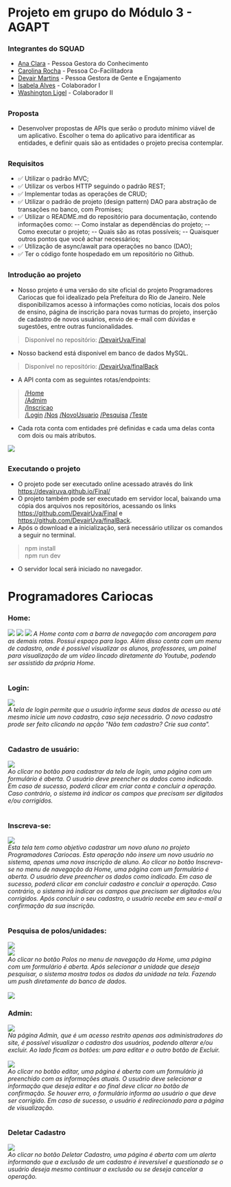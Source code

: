 # Projeto em grupo do Módulo 3 - AGAPT
### Integrantes do SQUAD
- <a href="https://github.com/Ana21ah">Ana Clara</a> - Pessoa Gestora do Conhecimento
- <a href="https://github.com/carolrc">Carolina Rocha</a> - Pessoa Co-Facilitadora
- <a href="https://github.com/DevairUva">Devair Martins</a> - Pessoa Gestora de Gente e Engajamento
- <a href="https://github.com/isabelaalvesc">Isabela Alves</a> - Colaborador I 
- <a href="https://github.com/WashLigel">Washington Ligel</a> - Colaborador II
##
### Proposta
- Desenvolver propostas de APIs que serão o produto mínimo viável de um aplicativo. Escolher o tema do aplicativo para identificar as entidades, e definir quais são as entidades o projeto precisa contemplar.

##
### Requisitos
- ✅ Utilizar o padrão MVC;
- ✅ Utilizar os verbos HTTP seguindo o padrão REST;
- ✅ Implementar todas as operações de CRUD;
- ✅ Utilizar o padrão de projeto (design pattern) DAO para abstração de transações no banco, com Promises;
- ✅ Utilizar o README.md do repositório para documentação, contendo informações como:
-- Como instalar as dependências do projeto;
-- Como executar o projeto;
-- Quais são as rotas possíveis;
-- Quaisquer outros pontos que você achar necessários;
- ✅ Utilização de async/await para operações no banco (DAO);
- ✅ Ter o código fonte hospedado em um repositório no Github.
##
### Introdução ao projeto
- Nosso projeto é uma versão do site oficial do projeto Programadores Cariocas que foi idealizado pela Prefeitura do Rio de Janeiro. Nele disponibilizamos acesso à informações como notícias, locais dos polos de ensino, página de inscrição para novas turmas do projeto, inserção de cadastro de novos usuários, envio de e-mail com dúvidas e sugestões, entre outras funcionalidades.
> Disponível no repositório: [/DevairUva/Final](https://devairuva.github.io/Final/)
- Nosso backend está disponivel em banco de dados MySQL.
> Disponível no repositório: [/DevairUva/finalBack](https://github.com/DevairUva/finalBack)

- A API conta com as seguintes rotas/endpoints:
> [/Home](https://github.com/DevairUva/Final/#/)<br>
> [/Admim](https://github.com/DevairUva/Final/tree/main/src/components/admim.jsx)<br>
> [/Inscricao](https://github.com/DevairUva/Final/tree/main/src/components/inscricao.jsx)<br>
> [/Login](https://github.com/DevairUva/Final/tree/main/src/components/login.jsx)
> [/Nos](https://github.com/DevairUva/Final/tree/main/src/components/nos.jsx)
> [/NovoUsuario](https://github.com/DevairUva/Final/tree/main/src/components/novousuario.jsx)
> [/Pesquisa](https://github.com/DevairUva/Final/tree/main/src/components/pesquisa.jsx)
> [/Teste](https://github.com/DevairUva/Final/tree/main/src/components/teste.jsx)
- Cada rota conta com entidades pré definidas e cada uma delas conta com dois ou mais atributos.
<img src="/README/rotas.jpeg">

##
### Executando o projeto
- O projeto pode ser executado online acessado através do link <https://devairuva.github.io/Final/>
- O projeto também pode ser executado em servidor local, baixando uma cópia dos arquivos nos repositórios, acessando os links <https://github.com/DevairUva/Final> e <https://github.com/DevairUva/finalBack>.
- Após o download e a inicialização, será necessário utilizar os comandos a seguir no terminal.
>npm install<br>
>npm run dev
- O servidor local será iniciado no navegador.
##
# Programadores Cariocas
### Home:
<img src="/README/Home.png">
<img src="/README/Home2.png">
<img src="/README/Home3.png">
<i>A Home conta com a barra de navegação com ancoragem para as demais rotas. Possui espaço para logo. Além disso conta com um menu de cadastro, onde é possível visualizar os alunos, professores, um painel para visualização de um vídeo lincado diretamente do Youtube, podendo ser assistido da própria Home.</i><br><br>

### Login: 
<img src="/README/login.png"><br>
<i>A tela de login permite que o usuário informe seus dados de acesso ou até mesmo inicie um novo cadastro, caso seja necessário. O novo cadastro prode ser feito clicando na opção "Não tem cadastro? Crie sua conta".</i><br><br>

### Cadastro de usuário: 
<img src="/README/novousuario.png"><br>
<i>Ao clicar no botão para cadastrar da tela de login, uma página com um formulário é aberta. O usuário deve preencher os dados como indicado. Em caso de sucesso, poderá clicar em criar conta e concluir a operação. Caso contrário, o sistema irá indicar os campos que precisam ser digitados e/ou corrigidos.
</i><br><br>

### Inscreva-se: 
<img src="/README/inscricao.png"><br>
<i>Esta tela tem como objetivo cadastrar um novo aluno no projeto Programadores Cariocas. Esta operação não insere um novo usuário no sistema, apenas uma nova inscrição de aluno. Ao clicar no botão Inscreva-se no menu de navegação da Home, uma página com um formulário é aberta. O usuário deve preencher os dados como indicado. Em caso de sucesso, poderá clicar em concluir cadastro e concluir a operação. Caso contrário, o sistema irá indicar os campos que precisam ser digitados e/ou corrigidos. Após concluir o seu cadastro, o usuário recebe em seu e-mail a confirmação da sua inscrição.</i><br><br>

### Pesquisa de polos/unidades: 
<img src="/README/polos.jpeg"><br>
<img src="/README/polos2.jpeg"><br>
<i>Ao clicar no botão Polos no menu de navegação da Home, uma página com um formulário é aberta. Após selecionar a unidade que deseja pesquisar, o sistema mostra todos os dados da unidade na tela. Fazendo um push diretamente do banco de dados.</i><br><br>
<img src="/README/polos3.jpeg"><br>

### Admin:
<img src="/README/admin.jpeg"><br>
<i>Na página Admin, que é um acesso restrito apenas aos administradores do site, é possível visualizar o cadastro dos usuários, podendo alterar e/ou excluir. Ao lado ficam os botões: um para editar e o outro botão de Excluir.</i><br><br>
<img src="/README/admineditar.jpeg"><br>
<i>Ao clicar no botão editar, uma página é aberta com um formulário já preenchido com as informações atuais. O usuário deve selecionar a informação que deseja editar e ao final deve clicar no botão de confirmação. Se houver erro, o formulário informa ao usuário o que deve ser corrigido. Em caso de sucesso, o usuário é redirecionado para a página de visualização.</i><br><br>

### Deletar Cadastro
<img src="/README/adminexcluir.jpeg"><br>
<i>Ao clicar no botão Deletar Cadastro, uma página é aberta com um alerta informando que a exclusão de um cadastro é ireversível e questionado se o usuário deseja mesmo continuar a exclusão ou se deseja cancelar a operação.</i><br><br>
